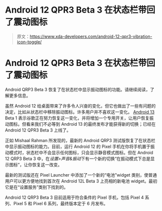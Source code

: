 # Android 12 QPR3 Beta 3 在状态栏带回了震动图标

> 原文：<https://www.xda-developers.com/android-12-qpr3-vibration-icon-toggle/>

# Android 12 QPR3 Beta 3 在状态栏带回了震动图标

Android QRP3 Beta 3 恢复了在状态栏中显示振动图标的功能。请继续阅读，了解更多信息。

虽然 Android 12 给桌面带来了许多令人兴奋的变化，但它也做出了一些有问题的决定，比如从状态栏中移除振动图标。许多用户并不喜欢这一变化。 [Android 13](https://www.xda-developers.com/android-13) Beta 1 表示谷歌正在努力恢复这一变化，并将增加一个专用开关，让用户恢复振动图标。但看来我们不必等到 Android 13 的最终发布才能获得新的切换；已经在 Android 12 QPR3 Beta 3 上线了。

正如 Mishaal Rahman 所发现的，最新的 Android QRP3 测试版恢复了在状态栏中显示振动图标的能力。目前，运行 Android 12 的 Pixel 手机在你将手机置于振动模式时，状态栏中不会显示任何图标，只会显示静音模式图标。但在 Android 12 QRP3 Beta 3 中，在*设置>声音&振动*下有一个新的切换“在振动模式下总是显示图标”，让你恢复这一改变。

最新的测试版还在 Pixel Launcher 中添加了一个新的“电池”widget 类别，使普通用户可以更方便地找到首次在 Android 12L Beta 3 上亮相的新电池 widget。最初它是在“设置服务”类别下找到的。

Android 12 QRP3 Beta 3 目前适用于符合条件的 Pixel 手机，包括 Pixel 4 系列、Pixel 5 和 Pixel 6 系列，最终版本定于 6 月发布。